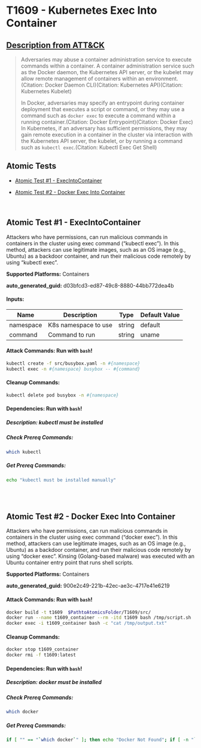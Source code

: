 # T1609 - Kubernetes Exec Into Container
## [Description from ATT&CK](https://attack.mitre.org/techniques/T1609)
<blockquote>Adversaries may abuse a container administration service to execute commands within a container. A container administration service such as the Docker daemon, the Kubernetes API server, or the kubelet may allow remote management of containers within an environment.(Citation: Docker Daemon CLI)(Citation: Kubernetes API)(Citation: Kubernetes Kubelet)

In Docker, adversaries may specify an entrypoint during container deployment that executes a script or command, or they may use a command such as <code>docker exec</code> to execute a command within a running container.(Citation: Docker Entrypoint)(Citation: Docker Exec) In Kubernetes, if an adversary has sufficient permissions, they may gain remote execution in a container in the cluster via interaction with the Kubernetes API server, the kubelet, or by running a command such as <code>kubectl exec</code>.(Citation: Kubectl Exec Get Shell)</blockquote>

## Atomic Tests

- [Atomic Test #1 - ExecIntoContainer](#atomic-test-1---execintocontainer)

- [Atomic Test #2 - Docker Exec Into Container](#atomic-test-2---docker-exec-into-container)


<br/>

## Atomic Test #1 - ExecIntoContainer
Attackers who have permissions, can run malicious commands in containers in the cluster using exec command (“kubectl exec”). In this method, attackers can use legitimate images, such as an OS image (e.g., Ubuntu) as a backdoor container, and run their malicious code remotely by using “kubectl exec”.

**Supported Platforms:** Containers


**auto_generated_guid:** d03bfcd3-ed87-49c8-8880-44bb772dea4b





#### Inputs:
| Name | Description | Type | Default Value |
|------|-------------|------|---------------|
| namespace | K8s namespace to use | string | default|
| command | Command to run | string | uname|


#### Attack Commands: Run with `bash`! 


```bash
kubectl create -f src/busybox.yaml -n #{namespace}
kubectl exec -n #{namespace} busybox -- #{command}
```

#### Cleanup Commands:
```bash
kubectl delete pod busybox -n #{namespace}
```



#### Dependencies:  Run with `bash`!
##### Description: kubectl must be installed
##### Check Prereq Commands:
```bash
which kubectl
```
##### Get Prereq Commands:
```bash
echo "kubectl must be installed manually"
```




<br/>
<br/>

## Atomic Test #2 - Docker Exec Into Container
Attackers who have permissions, can run malicious commands in containers in the cluster using exec command (“docker exec”). In this method, attackers can use legitimate images, such as an OS image (e.g., Ubuntu) as a backdoor container, and run their malicious code remotely by using “docker exec”. Kinsing (Golang-based malware) was executed with an Ubuntu container entry point that runs shell scripts.

**Supported Platforms:** Containers


**auto_generated_guid:** 900e2c49-221b-42ec-ae3c-4717e41e6219






#### Attack Commands: Run with `bash`! 


```bash
docker build -t t1609  $PathtoAtomicsFolder/T1609/src/ 
docker run --name t1609_container --rm -itd t1609 bash /tmp/script.sh
docker exec -i t1609_container bash -c "cat /tmp/output.txt"
```

#### Cleanup Commands:
```bash
docker stop t1609_container
docker rmi -f t1609:latest
```



#### Dependencies:  Run with `bash`!
##### Description: docker must be installed
##### Check Prereq Commands:
```bash
which docker
```
##### Get Prereq Commands:
```bash
if [ "" == "`which docker`" ]; then echo "Docker Not Found"; if [ -n "`which apt-get`" ]; then sudo apt-get -y install docker ; elif [ -n "`which yum`" ]; then sudo yum -y install docker ; fi ; else echo "Docker installed"; fi
```




<br/>
